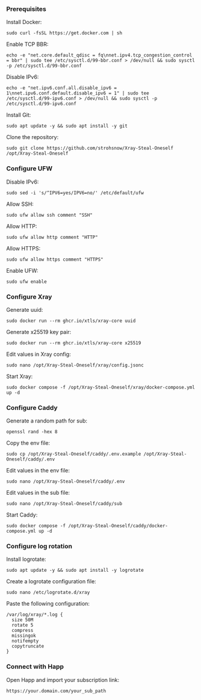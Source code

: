 ### Prerequisites
Install Docker:
```
sudo curl -fsSL https://get.docker.com | sh
```
Enable TCP BBR:
```
echo -e "net.core.default_qdisc = fq\nnet.ipv4.tcp_congestion_control = bbr" | sudo tee /etc/sysctl.d/99-bbr.conf > /dev/null && sudo sysctl -p /etc/sysctl.d/99-bbr.conf
```
Disable IPv6:
```
echo -e "net.ipv6.conf.all.disable_ipv6 = 1\nnet.ipv6.conf.default.disable_ipv6 = 1" | sudo tee /etc/sysctl.d/99-ipv6.conf > /dev/null && sudo sysctl -p /etc/sysctl.d/99-ipv6.conf
```
Install Git:
```
sudo apt update -y && sudo apt install -y git
```
Clone the repository:
```
sudo git clone https://github.com/strohsnow/Xray-Steal-Oneself /opt/Xray-Steal-Oneself
```
### Configure UFW
Disable IPv6:
```
sudo sed -i 's/^IPV6=yes/IPV6=no/' /etc/default/ufw
```
Allow SSH:
```
sudo ufw allow ssh comment "SSH"
```
Allow HTTP:
```
sudo ufw allow http comment "HTTP"
```
Allow HTTPS:
```
sudo ufw allow https comment "HTTPS"
```
Enable UFW:
```
sudo ufw enable
```
### Configure Xray
Generate uuid:
```
sudo docker run --rm ghcr.io/xtls/xray-core uuid
```
Generate x25519 key pair:
```
sudo docker run --rm ghcr.io/xtls/xray-core x25519
```
Edit values in Xray config:
```
sudo nano /opt/Xray-Steal-Oneself/xray/config.jsonc
```
Start Xray:
```
sudo docker compose -f /opt/Xray-Steal-Oneself/xray/docker-compose.yml up -d
```
### Configure Caddy
Generate a random path for sub:
```
openssl rand -hex 8
```
Copy the env file:
```
sudo cp /opt/Xray-Steal-Oneself/caddy/.env.example /opt/Xray-Steal-Oneself/caddy/.env
```
Edit values in the env file:
```
sudo nano /opt/Xray-Steal-Oneself/caddy/.env
```
Edit values in the sub file:
```
sudo nano /opt/Xray-Steal-Oneself/caddy/sub
```
Start Caddy:
```
sudo docker compose -f /opt/Xray-Steal-Oneself/caddy/docker-compose.yml up -d
```
### Configure log rotation
Install logrotate:
```
sudo apt update -y && sudo apt install -y logrotate
```
Create a logrotate configuration file:
```
sudo nano /etc/logrotate.d/xray
```
Paste the following configuration:
```
/var/log/xray/*.log {
  size 50M
  rotate 5
  compress
  missingok
  notifempty
  copytruncate
}
```
### Connect with Happ
Open Happ and import your subscription link:
```
https://your.domain.com/your_sub_path
```

